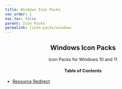 ```yaml
---
title: Windows Icon Packs
nav_order: 1
has_toc: false
parent: Icon Packs
permalink: /icon-packs/windows
---
```


<div class="card">
<div class="container">
<h2 class="text-small" style="text-align:center">Windows Icon Packs</h2>
<p class="text-small" style="text-align:center">Icon Packs for Windows 10 and 11</p>
</div>
</div>

<!-- 
{: .note }
> {: .opaque }
>
> 
-->

<div class="card">
<div class="container">
<h4 style="text-align:center">Table of Contents</h4>
<ul>
<li><a class="text-delta" href="/icon-packs/windows/resource-redirect">Resource Redirect</a></li>
</ul>
</div>
</div>